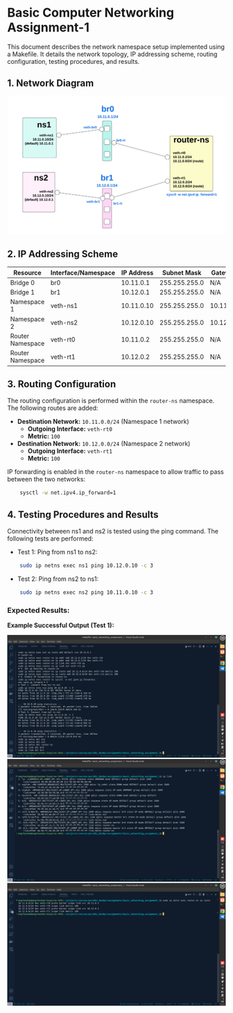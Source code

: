 # Basic Computer Networking Assignment-1

This document describes the network namespace setup implemented using a Makefile. It details the network topology, IP addressing scheme, routing configuration, testing procedures, and results.

## 1. Network Diagram

![Network Diagram](./net.png)

## 2. IP Addressing Scheme

| Resource         | Interface/Namespace | IP Address | Subnet Mask   | Gateway   |
| ---------------- | ------------------- | ---------- | ------------- | --------- |
| Bridge 0         | br0                 | 10.11.0.1  | 255.255.255.0 | N/A       |
| Bridge 1         | br1                 | 10.12.0.1  | 255.255.255.0 | N/A       |
| Namespace 1      | veth-ns1            | 10.11.0.10 | 255.255.255.0 | 10.11.0.1 |
| Namespace 2      | veth-ns2            | 10.12.0.10 | 255.255.255.0 | 10.12.0.1 |
| Router Namespace | veth-rt0            | 10.11.0.2  | 255.255.255.0 | N/A       |
| Router Namespace | veth-rt1            | 10.12.0.2  | 255.255.255.0 | N/A       |

## 3. Routing Configuration

The routing configuration is performed within the `router-ns` namespace. The following routes are added:

- **Destination Network:** `10.11.0.0/24` (Namespace 1 network)
  - **Outgoing Interface:** `veth-rt0`
  - **Metric:** `100`
- **Destination Network:** `10.12.0.0/24` (Namespace 2 network)
  - **Outgoing Interface:** `veth-rt1`
  - **Metric:** `100`

IP forwarding is enabled in the `router-ns` namespace to allow traffic to pass between the two networks:

```bash
    sysctl -w net.ipv4.ip_forward=1
```

## 4. Testing Procedures and Results

Connectivity between ns1 and ns2 is tested using the ping command. The following tests are performed:

- Test 1: Ping from ns1 to ns2:

```bash
    sudo ip netns exec ns1 ping 10.12.0.10 -c 3
```

- Test 2: Ping from ns2 to ns1:

```bash
    sudo ip netns exec ns2 ping 10.11.0.10 -c 3
```

### Expected Results:

**Example Successful Output (Test 1):**

![Output of Test-1 and Test-2](./output.png)
![Device Status](./status.png)
![Router configuration](./router-ns.png)
